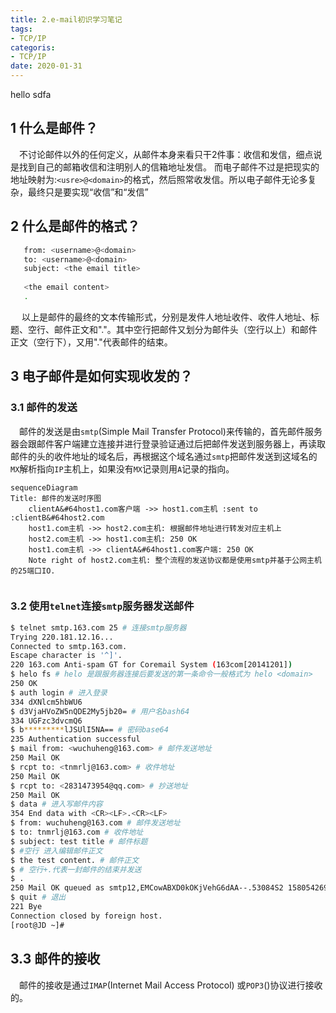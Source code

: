 ```yaml
---
title: 2.e-mail初识学习笔记
tags:
- TCP/IP
categoris:
- TCP/IP
date: 2020-01-31
---
```

hello
sdfa

## 1 什么是邮件？
&emsp;不讨论邮件以外的任何定义，从邮件本身来看只干2件事：收信和发信，细点说是找到自己的邮箱收信和注明别人的信箱地址发信。
而电子邮件不过是把现实的地址映射为:`<usre>@<domain>`的格式，然后照常收发信。所以电子邮件无论多复杂，最终只是要实现“收信”和“发信”

<!-- more -->

## 2 什么是邮件的格式？
``` bash
   from: <username>@<domain>
   to: <username>@<domain>
   subject: <the email title>
   
   <the email content>
   .
```
&emsp; 以上是邮件的最终的文本传输形式，分别是发件人地址收件、收件人地址、标题、空行、邮件正文和"."。其中空行把邮件又划分为邮件头（空行以上）和邮件正文（空行下），又用"."代表邮件的结束。


## 3 电子邮件是如何实现收发的？

### 3.1 邮件的发送

&emsp;邮件的发送是由`smtp`(Simple Mail Transfer Protocol)来传输的，首先邮件服务器会跟邮件客户端建立连接并进行登录验证通过后把邮件发送到服务器上，再读取邮件的头的收件地址的域名后，再根据这个域名通过`smtp`把邮件发送到这域名的`MX`解析指向`IP`主机上，如果没有`MX`记录则用`A`记录的指向。

``` mermaid
sequenceDiagram
Title: 邮件的发送时序图
    clientA&#64host1.com客户端 ->> host1.com主机 :sent to :clientB&#64host2.com
    host1.com主机 ->> host2.com主机: 根据邮件地址进行转发对应主机上
    host2.com主机 ->> host1.com主机: 250 OK
    host1.com主机 ->> clientA&#64host1.com客户端: 250 OK
    Note right of host2.com主机: 整个流程的发送协议都是使用smtp并基于公网主机的25端口IO.
    
```

### 3.2 使用`telnet`连接`smtp`服务器发送邮件
``` bash
$ telnet smtp.163.com 25 # 连接smtp服务器
Trying 220.181.12.16...
Connected to smtp.163.com.
Escape character is '^]'.
220 163.com Anti-spam GT for Coremail System (163com[20141201])
$ helo fs # helo 是跟服务器连接后要发送的第一条命令一般格式为 helo <domain>
250 OK
$ auth login # 进入登录
334 dXNlcm5hbWU6
$ d3VjaHVoZW5nQDE2My5jb20= # 用户名bash64
334 UGFzc3dvcmQ6
$ b*********lJSUlI5NA== # 密码base64
235 Authentication successful
$ mail from: <wuchuheng@163.com> # 邮件发送地址
250 Mail OK
$ rcpt to: <tnmrlj@163.com> # 收件地址
250 Mail OK
$ rcpt to: <2831473954@qq.com> # 抄送地址
250 Mail OK
$ data # 进入写邮件内容
354 End data with <CR><LF>.<CR><LF>
$ from: wuchuheng@163.com # 邮件发送地址
$ to: tnmrlj@163.com # 收件地址
$ subject: test title # 邮件标题
$ #空行 进入编辑邮件正文
$ the test content. # 邮件正文
$ # 空行+.代表一封邮件的结束并发送
$ .
250 Mail OK queued as smtp12,EMCowABXD0kOKjVehG6dAA--.53084S2 1580542691
$ quit # 退出
221 Bye
Connection closed by foreign host.
[root@JD ~]#
```

## 3.3 邮件的接收

&emsp;邮件的接收是通过`IMAP`(Internet Mail Access Protocol)
或`POP3`()协议进行接收的。